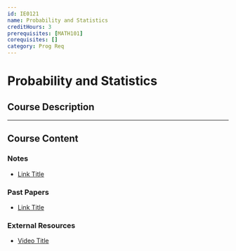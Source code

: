 ```yaml
---
id: IE0121
name: Probability and Statistics
creditHours: 3
prerequisites: [MATH101]
corequisites: []
category: Prog Req
---
```


# Probability and Statistics

## Course Description
<Description>

---

## Course Content

### Notes
- [Link Title](https://link.com)

### Past Papers
- [Link Title](https://link.com)

### External Resources
- [Video Title](https://link.com)
